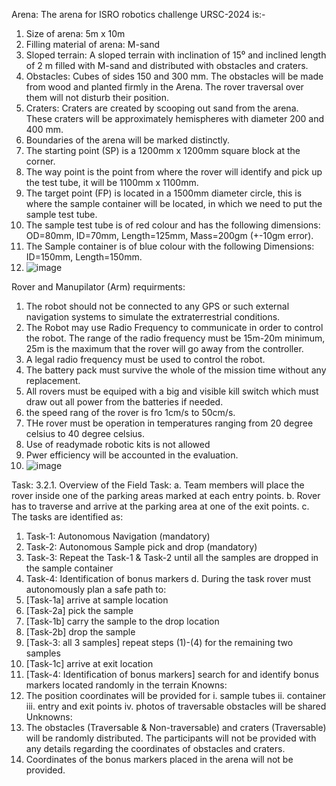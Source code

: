 Arena:
The arena for ISRO robotics challenge URSC-2024 is:-
1.	Size of arena: 5m x 10m
2.	Filling material of arena: M-sand
3.  Sloped terrain: A sloped terrain with inclination of 15⁰ and inclined length of 2 m filled with M-sand and distributed with obstacles and craters.
4.  Obstacles: Cubes of sides 150 and 300 mm. The obstacles will be made from wood and planted firmly in the Arena. The rover traversal over them will not disturb their position.
5.  Craters: Craters are created by scooping out sand from the arena. These craters will be
    approximately hemispheres with diameter 200 and 400 mm.
6.  Boundaries of the arena will be marked distinctly.
7.  The starting point (SP) is a 1200mm x 1200mm square block at the corner.
8.  The way point is the point from where the rover will identify and pick up the test tube, it will be 1100mm x 1100mm.
9.  The target point (FP) is located in a 1500mm diameter circle, this is where the sample container will be located, in which we need to put the sample test tube.
10. The sample test tube is of red colour and has the following dimensions: OD=80mm, ID=70mm, Length=125mm, Mass=200gm (+-10gm error).
11. The Sample container is of blue colour with the following Dimensions: ID=150mm, Length=150mm.
12. ![image](https://github.com/user-attachments/assets/7889b241-b0fa-4ada-bb2a-12df0d32e5b8)


Rover and Manupilator (Arm) requirments:
1. The robot should not be connected to any GPS or such external navigation systems to simulate the extraterrestrial conditions.
2. The Robot may use Radio Frequency to communicate in order to control the robot. The range of the radio frequency must be 15m-20m minimum, 25m is the maximum that the rover will go away from the controller.
3. A legal radio frequency must be used to control the robot.
4. The battery pack must survive the whole of the mission time without any replacement.
5. All rovers must be equiped with a big and visible kill switch which must draw out all power from the batteries if needed.
6. the speed rang of the rover is fro 1cm/s to 50cm/s.
7. THe rover must be operation in temperatures ranging from 20 degree celsius to 40 degree celsius.
8. Use of readymade robotic kits is not allowed
9. Pwer efficiency will be accounted in the evaluation.
10. ![image](https://github.com/user-attachments/assets/9d3d0c77-0327-48de-af5a-a9c1e2fc0e57)


Task:
3.2.1. Overview of the Field Task:
a. Team members will place the rover inside one of the parking areas marked at each entry
points.
b. Rover has to traverse and arrive at the parking area at one of the exit points.
c. The tasks are identified as:
1. Task-1: Autonomous Navigation (mandatory)
2. Task-2: Autonomous Sample pick and drop (mandatory)
3. Task-3: Repeat the Task-1 & Task-2 until all the samples are dropped in the
sample container
4. Task-4: Identification of bonus markers
d. During the task rover must autonomously plan a safe path to:
1. [Task-1a] arrive at sample location
2. [Task-2a] pick the sample
3. [Task-1b] carry the sample to the drop location
4. [Task-2b] drop the sample
5. [Task-3: all 3 samples] repeat steps (1)-(4) for the remaining two samples
6. [Task-1c] arrive at exit location
7. [Task-4: Identification of bonus markers] search for and identify bonus markers
located randomly in the terrain
Knowns:
1. The position coordinates will be provided for
i. sample tubes
ii. container
iii. entry and exit points
iv. photos of traversable obstacles will be shared
Unknowns:
1. The obstacles (Traversable & Non-traversable) and craters (Traversable) will be
randomly distributed. The participants will not be provided with any details
regarding the coordinates of obstacles and craters.
2. Coordinates of the bonus markers placed in the arena will not be provided.



